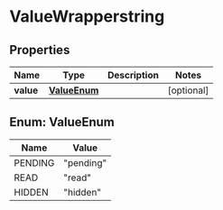 
# ValueWrapperstring

## Properties
Name | Type | Description | Notes
------------ | ------------- | ------------- | -------------
**value** | [**ValueEnum**](#ValueEnum) |  |  [optional]


<a name="ValueEnum"></a>
## Enum: ValueEnum
Name | Value
---- | -----
PENDING | &quot;pending&quot;
READ | &quot;read&quot;
HIDDEN | &quot;hidden&quot;



